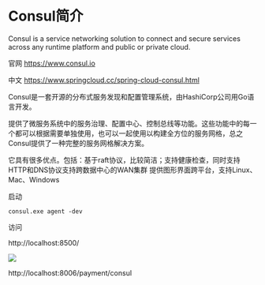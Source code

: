 # Consul简介

Consul is a service networking solution to connect and secure services across any runtime platform and public or private cloud.



官网 https://www.consul.io

中文  https://www.springcloud.cc/spring-cloud-consul.html



Consul是一套开源的分布式服务发现和配置管理系统，由HashiCorp公司用Go语言开发。



提供了微服务系统中的服务治理、配置中心、控制总线等功能。这些功能中的每一个都可以根据需要单独使用，也可以一起使用以构建全方位的服务网格，总之Consul提供了一种完整的服务网格解决方案。



它具有很多优点。包括：基于raft协议，比较简洁；支持健康检查，同时支持HTTP和DNS协议支持跨数据中心的WAN集群 提供图形界面跨平台，支持Linux、Mac、Windows



启动

`consul.exe agent -dev`

访问

http://localhost:8500/

![](https://xinqianpingtaib2btest.oss-cn-shenzhen.aliyuncs.com/xinqianpingtaib2btest/blogimg/2020/微信截图_20200406002709.jpg)





http://localhost:8006/payment/consul